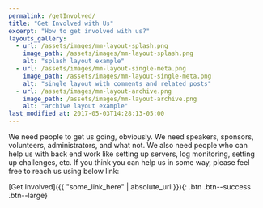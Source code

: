 ```yaml
---
permalink: /getInvolved/
title: "Get Involved with Us"
excerpt: "How to get involved with us?"
layouts_gallery:
  - url: /assets/images/mm-layout-splash.png
    image_path: /assets/images/mm-layout-splash.png
    alt: "splash layout example"
  - url: /assets/images/mm-layout-single-meta.png
    image_path: /assets/images/mm-layout-single-meta.png
    alt: "single layout with comments and related posts"
  - url: /assets/images/mm-layout-archive.png
    image_path: /assets/images/mm-layout-archive.png
    alt: "archive layout example"
last_modified_at: 2017-05-03T14:28:13-05:00
---
```


We need people to get us going, obviously. We need speakers, sponsors, volunteers, administrators, and what not. We also need people who can help us with back end work like setting up servers, log monitoring, setting up challenges, etc. If you think you can help us in some way, please feel free to reach us using below link:

[Get Involved]({{ "some_link_here" | absolute_url }}){: .btn .btn--success .btn--large}
